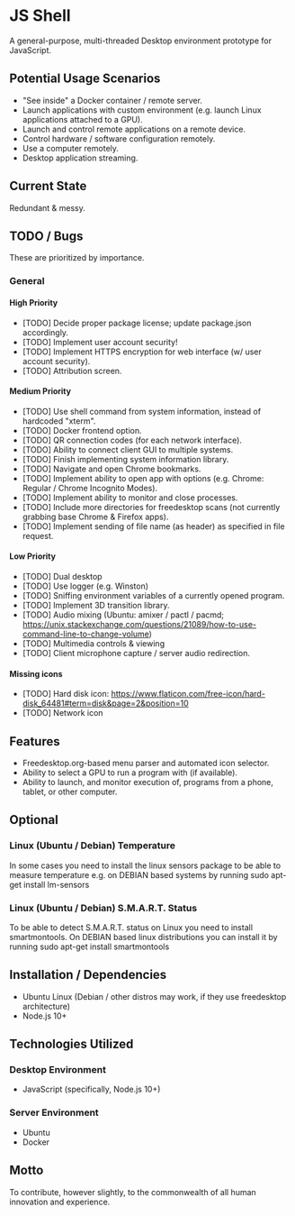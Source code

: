 # JS Shell

A general-purpose, multi-threaded Desktop environment prototype for JavaScript.

## Potential Usage Scenarios

 - "See inside" a Docker container / remote server.
 - Launch applications with custom environment (e.g. launch Linux applications attached to a GPU).
 - Launch and control remote applications on a remote device.
 - Control hardware / software configuration remotely.
 - Use a computer remotely.
 - Desktop application streaming.

## Current State

Redundant & messy.

## TODO / Bugs

These are prioritized by importance.

### General

#### High Priority

- [TODO] Decide proper package license; update package.json accordingly.
- [TODO] Implement user account security!
- [TODO] Implement HTTPS encryption for web interface (w/ user account security).
- [TODO] Attribution screen.

#### Medium Priority

- [TODO] Use shell command from system information, instead of hardcoded "xterm".
- [TODO] Docker frontend option.
- [TODO] QR connection codes (for each network interface).
- [TODO] Ability to connect client GUI to multiple systems.
- [TODO] Finish implementing system information library.
- [TODO] Navigate and open Chrome bookmarks.
- [TODO] Implement ability to open app with options (e.g. Chrome: Regular / Chrome Incognito Modes).
- [TODO] Implement ability to monitor and close processes.
- [TODO] Include more directories for freedesktop scans (not currently grabbing base Chrome & Firefox apps).
- [TODO] Implement sending of file name (as header) as specified in file request.

#### Low Priority 

- [TODO] Dual desktop
- [TODO] Use logger (e.g. Winston)
- [TODO] Sniffing environment variables of a currently opened program.
- [TODO] Implement 3D transition library.
- [TODO] Audio mixing (Ubuntu: amixer / pactl / pacmd; https://unix.stackexchange.com/questions/21089/how-to-use-command-line-to-change-volume)
- [TODO] Multimedia controls & viewing
- [TODO] Client microphone capture / server audio redirection.

#### Missing icons

- [TODO] Hard disk icon: https://www.flaticon.com/free-icon/hard-disk_64481#term=disk&page=2&position=10
- [TODO] Network icon

## Features

- Freedesktop.org-based menu parser and automated icon selector.
- Ability to select a GPU to run a program with (if available).
- Ability to launch, and monitor execution of, programs from a phone, tablet, or other computer.

## Optional

### Linux (Ubuntu / Debian) Temperature
In some cases you need to install the linux sensors package to be able to measure temperature e.g. on DEBIAN based systems by running sudo apt-get install lm-sensors

### Linux (Ubuntu / Debian) S.M.A.R.T. Status
To be able to detect S.M.A.R.T. status on Linux you need to install smartmontools. On DEBIAN based linux distributions you can install it by running sudo apt-get install smartmontools

## Installation / Dependencies

- Ubuntu Linux (Debian / other distros may work, if they use freedesktop architecture)
- Node.js 10+

## Technologies Utilized

### Desktop Environment

- JavaScript (specifically, Node.js 10+)

### Server Environment

- Ubuntu
- Docker

## Motto

To contribute, however slightly, to the commonwealth of all human innovation and experience.